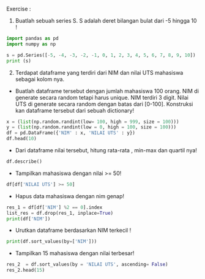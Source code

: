 Exercise :
1. Buatlah sebuah series S. S adalah deret bilangan bulat dari -5 hingga 10 ! 
```python
import pandas as pd
import numpy as np

s = pd.Series([-5, -4, -3, -2, -1, 0, 1, 2, 3, 4, 5, 6, 7, 8, 9, 10])
print (s)
```
2. Terdapat dataframe yang terdiri dari NIM dan nilai UTS mahasiswa sebagai kolom nya. 
- Buatlah dataframe tersebut dengan jumlah mahasiswa 100 orang. NIM di generate secara random tetapi harus unique. NIM terdiri 3 digit. Nilai UTS di generate secara random dengan batas dari [0-100]. Konstruksi kan dataframe tersebut dari sebuah dictionary! 
```python
x = (list(np.random.randint(low= 100, high = 999, size = 100)))
y = (list(np.random.randint(low = 0, high = 100, size = 100)))
df = pd.DataFrame({'NIM' : x, 'NILAI UTS' : y})
df.head(10)
```
- Dari dataframe nilai tersebut, hitung rata-rata , min-max dan quartil nya! 
```python
df.describe()   
```

- Tampilkan mahasiswa dengan nilai >= 50!
```python
df[df['NILAI UTS'] >= 50]
```
- Hapus data mahasiswa dengan nim genap! 
```python
res_1 = df[df['NIM'] %2 == 0].index
list_res = df.drop(res_1, inplace=True)
print(df['NIM'])
```

- Urutkan dataframe berdasarkan NIM terkecil ! 
```python
print(df.sort_values(by=['NIM']))
```
- Tampilkan 15 mahasiswa dengan nilai terbesar!
```python
res_2  = df.sort_values(by = 'NILAI UTS', ascending= False)
res_2.head(15)
```
